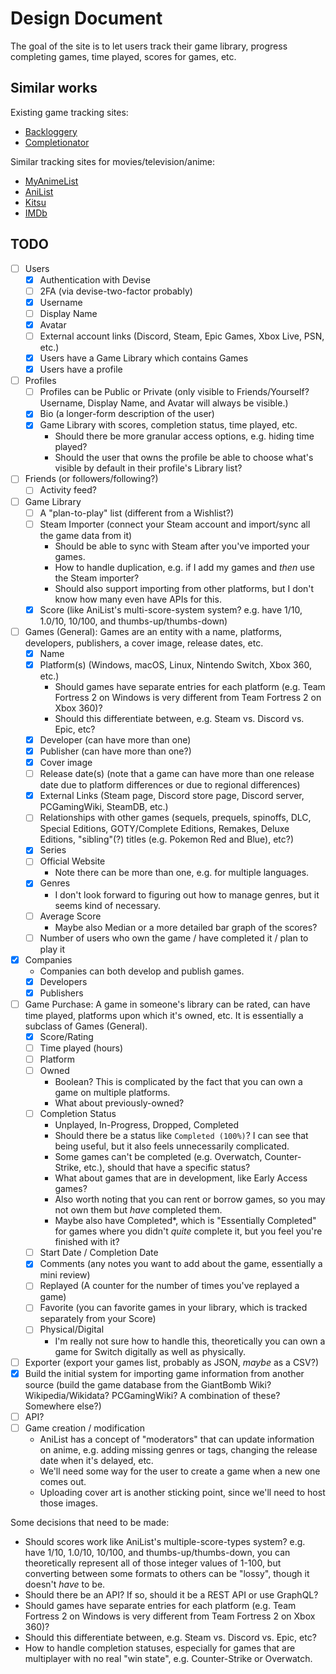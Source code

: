 # Design Document

The goal of the site is to let users track their game library, progress completing games, time played, scores for games, etc.

## Similar works

Existing game tracking sites:

- [Backloggery](http://backloggery.com/)
- [Completionator](https://www.completionator.com/Game?platformIDs=53&sortColumn=GameName&sortDirection=ASC)

Similar tracking sites for movies/television/anime:

- [MyAnimeList](https://myanimelist.net/)
- [AniList](https://anilist.co/)
- [Kitsu](https://kitsu.io)
- [IMDb](https://www.imdb.com/)

## TODO

- [ ] Users
  - [x] Authentication with Devise
  - [ ] 2FA (via devise-two-factor probably)
  - [x] Username
  - [ ] Display Name
  - [x] Avatar
  - [ ] External account links (Discord, Steam, Epic Games, Xbox Live, PSN, etc.)
  - [x] Users have a Game Library which contains Games
  - [x] Users have a profile
- [ ] Profiles
  - [ ] Profiles can be Public or Private (only visible to Friends/Yourself? Username, Display Name, and Avatar will always be visible.)
  - [x] Bio (a longer-form description of the user)
  - [x] Game Library with scores, completion status, time played, etc.
    - Should there be more granular access options, e.g. hiding time played?
    - Should the user that owns the profile be able to choose what's visible by default in their profile's Library list?
- [ ] Friends (or followers/following?)
  - [ ] Activity feed?
- [ ] Game Library
  - [ ] A "plan-to-play" list (different from a Wishlist?)
  - [ ] Steam Importer (connect your Steam account and import/sync all the game data from it)
    - Should be able to sync with Steam after you've imported your games.
    - How to handle duplication, e.g. if I add my games and _then_ use the Steam importer?
    - Should also support importing from other platforms, but I don't know how many even have APIs for this.
  - [x] Score (like AniList's multi-score-system system? e.g. have 1/10, 1.0/10, 10/100, and thumbs-up/thumbs-down)
- [ ] Games (General): Games are an entity with a name, platforms, developers, publishers, a cover image, release dates, etc.
  - [x] Name
  - [x] Platform(s) (Windows, macOS, Linux, Nintendo Switch, Xbox 360, etc.)
    - Should games have separate entries for each platform (e.g. Team Fortress 2 on Windows is very different from Team Fortress 2 on Xbox 360)?
    - Should this differentiate between, e.g. Steam vs. Discord vs. Epic, etc?
  - [x] Developer (can have more than one)
  - [x] Publisher (can have more than one?)
  - [x] Cover image
  - [ ] Release date(s) (note that a game can have more than one release date due to platform differences or due to regional differences)
  - [x] External Links (Steam page, Discord store page, Discord server, PCGamingWiki, SteamDB, etc.)
  - [ ] Relationships with other games (sequels, prequels, spinoffs, DLC, Special Editions, GOTY/Complete Editions, Remakes, Deluxe Editions, "sibling"(?) titles (e.g. Pokemon Red and Blue), etc?)
  - [x] Series
  - [ ] Official Website
    - Note there can be more than one, e.g. for multiple languages.
  - [x] Genres
    - I don't look forward to figuring out how to manage genres, but it seems kind of necessary.
  - [ ] Average Score
    - Maybe also Median or a more detailed bar graph of the scores?
  - [ ] Number of users who own the game / have completed it / plan to play it
- [x] Companies
  - Companies can both develop and publish games.
  - [x] Developers
  - [x] Publishers
- [ ] Game Purchase: A game in someone's library can be rated, can have time played, platforms upon which it's owned, etc. It is essentially a subclass of Games (General).
  - [x] Score/Rating
  - [ ] Time played (hours)
  - [ ] Platform
  - [ ] Owned
    - Boolean? This is complicated by the fact that you can own a game on multiple platforms.
    - What about previously-owned?
  - [ ] Completion Status
     - Unplayed, In-Progress, Dropped, Completed
     - Should there be a status like `Completed (100%)`? I can see that being useful, but it also feels unnecessarily complicated.
     - Some games can't be completed (e.g. Overwatch, Counter-Strike, etc.), should that have a specific status?
     - What about games that are in development, like Early Access games?
     - Also worth noting that you can rent or borrow games, so you may not own them but _have_ completed them.
     - Maybe also have Completed*, which is "Essentially Completed" for games where you didn't _quite_ complete it, but you feel you're finished with it?
  - [ ] Start Date / Completion Date
  - [x] Comments (any notes you want to add about the game, essentially a mini review)
  - [ ] Replayed (A counter for the number of times you've replayed a game)
  - [ ] Favorite (you can favorite games in your library, which is tracked separately from your Score)
  - [ ] Physical/Digital
    - I'm really not sure how to handle this, theoretically you can own a game for Switch digitally as well as physically.
- [ ] Exporter (export your games list, probably as JSON, _maybe_ as a CSV?)
- [x] Build the initial system for importing game information from another source (build the game database from the GiantBomb Wiki? Wikipedia/Wikidata? PCGamingWiki? A combination of these? Somewhere else?)
- [ ] API?
- [ ] Game creation / modification
  - AniList has a concept of "moderators" that can update information on anime, e.g. adding missing genres or tags, changing the release date when it's delayed, etc.
  - We'll need some way for the user to create a game when a new one comes out.
  - Uploading cover art is another sticking point, since we'll need to host those images.

Some decisions that need to be made:

- Should scores work like AniList's multiple-score-types system? e.g. have 1/10, 1.0/10, 10/100, and thumbs-up/thumbs-down, you can theoretically represent all of those integer values of 1-100, but converting between some formats to others can be "lossy", though it doesn't _have_ to be.
- Should there be an API? If so, should it be a REST API or use GraphQL?
- Should games have separate entries for each platform (e.g. Team Fortress 2 on Windows is very different from Team Fortress 2 on Xbox 360)?
- Should this differentiate between, e.g. Steam vs. Discord vs. Epic, etc?
- How to handle completion statuses, especially for games that are multiplayer with no real "win state", e.g. Counter-Strike or Overwatch. 
